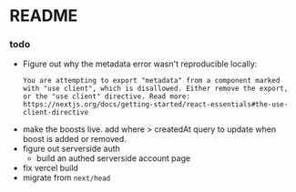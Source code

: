 # README

### todo

- Figure out why the metadata error wasn't reproducible locally:
  ```
  You are attempting to export "metadata" from a component marked with "use client", which is disallowed. Either remove the export, or the "use client" directive. Read more: https://nextjs.org/docs/getting-started/react-essentials#the-use-client-directive
  ```
- make the boosts live. add where > createdAt query to update when boost is added or removed.
- figure out serverside auth
  - build an authed serverside account page
- fix vercel build
- migrate from `next/head`
